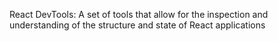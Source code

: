 React DevTools: A set of tools that allow for the inspection and understanding of the structure and state of React applications